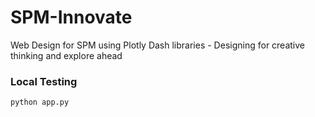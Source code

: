 # SPM-Innovate
Web Design for SPM using Plotly Dash libraries - Designing for creative thinking and explore ahead


### Local Testing
```
python app.py
```

